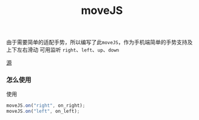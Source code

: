 ﻿---
layout: post
title: moveJS
tags: js
---

由于需要简单的适配手势，所以编写了此`moveJS`，作为手机端简单的手势支持及上下左右滑动
可用监听 `right`、`left`、`up`、`down`


[源](https://github.com/lozye/lozye.github.io/blob/master/opensource/moveJS.js)




### 怎么使用

使用
```js
moveJS.on("right", on_right);
moveJS.on("left", on_left);

```